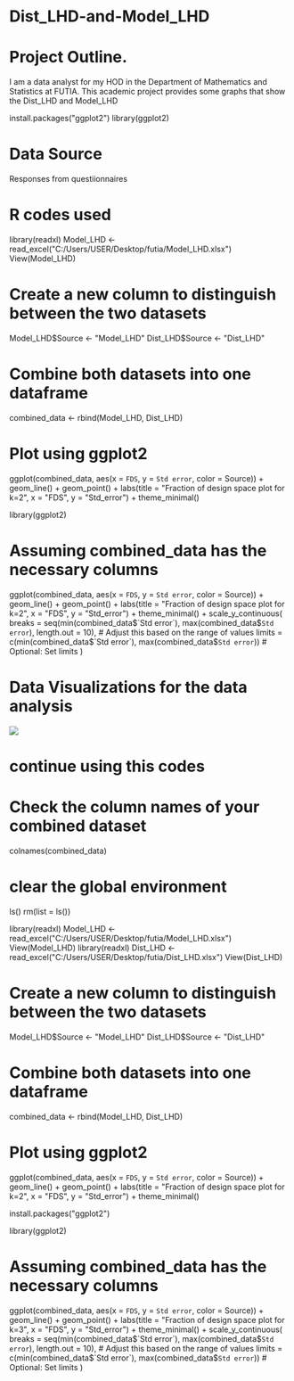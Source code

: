 # Dist_LHD-and-Model_LHD

# Project Outline.
I am a data analyst for my HOD in the Department of Mathematics and Statistics at FUTIA.  This academic  project provides some graphs  that show the Dist_LHD  and Model_LHD 

install.packages("ggplot2")
library(ggplot2)

# Data Source 
Responses from questiionnaires

# R codes used
 
 library(readxl)
  Model_LHD <- read_excel("C:/Users/USER/Desktop/futia/Model_LHD.xlsx")
 View(Model_LHD)
 
 
 # Create a new column to distinguish between the two datasets
 Model_LHD$Source <- "Model_LHD"
 Dist_LHD$Source <- "Dist_LHD"
 
 # Combine both datasets into one dataframe
 combined_data <- rbind(Model_LHD, Dist_LHD)
 
 # Plot using ggplot2
 ggplot(combined_data, aes(x = `FDS`, y = `Std error`, color = Source)) +
   geom_line() + 
   geom_point() +
   labs(title = "Fraction of design space plot for k=2",
        x = "FDS",
        y = "Std_error") +
   theme_minimal()
 
 library(ggplot2)
 
 # Assuming combined_data has the necessary columns
 ggplot(combined_data, aes(x = `FDS`, y = `Std error`, color = Source)) +
   geom_line() + 
   geom_point() +
   labs(title = "Fraction of design space plot for k=2",
        x = "FDS",
        y = "Std_error") +
   theme_minimal() +
   scale_y_continuous(
     breaks = seq(min(combined_data$`Std error`), max(combined_data$`Std error`), length.out = 10),  # Adjust this based on the range of values
     limits = c(min(combined_data$`Std error`), max(combined_data$`Std error`))  # Optional: Set limits
   )
 
 
# Data Visualizations for the data analysis

![](![image](https://github.com/user-attachments/assets/90ae0f28-32a3-4c37-ac58-0fb802bfec52)
)
 
 
 

 
 
 
 
 
 # continue using this codes
 
 
 # Check the column names of your combined dataset
 colnames(combined_data)
 
 
 
# clear the global environment
ls()
rm(list = ls())












library(readxl)
Model_LHD <- read_excel("C:/Users/USER/Desktop/futia/Model_LHD.xlsx")
 View(Model_LHD)
 library(readxl)
 Dist_LHD <- read_excel("C:/Users/USER/Desktop/futia/Dist_LHD.xlsx")
  View(Dist_LHD)
 
  
  
  
  # Create a new column to distinguish between the two datasets
  Model_LHD$Source <- "Model_LHD"
  Dist_LHD$Source <- "Dist_LHD"
  
  # Combine both datasets into one dataframe
  combined_data <- rbind(Model_LHD, Dist_LHD)
  
  # Plot using ggplot2
  ggplot(combined_data, aes(x = `FDS`, y = `Std error`, color = Source)) +
    geom_line() + 
    geom_point() +
    labs(title = "Fraction of design space plot for k=2",
         x = "FDS",
         y = "Std_error") +
    theme_minimal()
  
  
  
  
  
  
  install.packages("ggplot2")
  
  library(ggplot2)
  
  # Assuming combined_data has the necessary columns
  ggplot(combined_data, aes(x = `FDS`, y = `Std error`, color = Source)) +
    geom_line() + 
    geom_point() +
    labs(title = "Fraction of design space plot for k=3",
         x = "FDS",
         y = "Std_error") +
    theme_minimal() +
    scale_y_continuous(
      breaks = seq(min(combined_data$`Std error`), max(combined_data$`Std error`), length.out = 10),  # Adjust this based on the range of values
      limits = c(min(combined_data$`Std error`), max(combined_data$`Std error`))  # Optional: Set limits
    )
   





